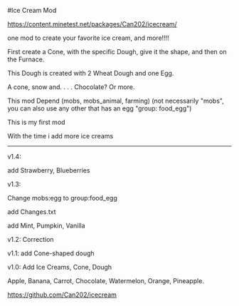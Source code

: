 #Ice Cream Mod

https://content.minetest.net/packages/Can202/icecream/

one mod to create your favorite ice cream, and more!!!!

First create a Cone, with the specific Dough, give it the shape, and then on the Furnace.

This Dough is created with 2 Wheat Dough and one Egg. 

A cone, snow and. . . .  Chocolate? Or more. 

This mod Depend (mobs, mobs_animal, farming) (not necessarily "mobs", you can also use any other that has an egg "group: food_egg")

This is my first mod

With the time i add more ice creams



----------


v1.4:

add Strawberry, Blueberries


v1.3: 

Change mobs:egg to group:food_egg

add Changes.txt

add Mint, Pumpkin, Vanilla

v1.2: Correction

v1.1: add Cone-shaped dough

v1.0: Add Ice Creams, Cone, Dough

Apple, Banana, Carrot, Chocolate, Watermelon, Orange, Pineapple.



https://github.com/Can202/icecream
